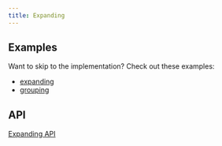 ```yaml
---
title: Expanding
---
```


## Examples

Want to skip to the implementation? Check out these examples:

- [expanding](../examples/react/expanding)
- [grouping](../examples/react/grouping)

## API

[Expanding API](../api/features/expanding)
